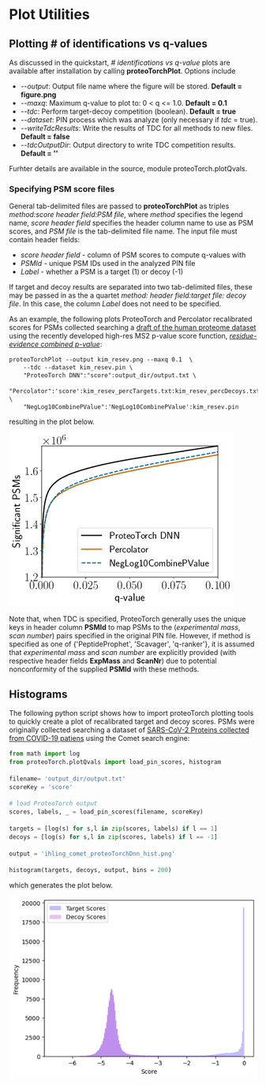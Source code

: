 # Plot Utilities
## Plotting \# of identifications vs q-values
As discussed in the quickstart, *\# identifications vs q-value* plots are available after installation by calling **proteoTorchPlot**.  Options include
* *\-\-output*: Output file name where the figure will be stored. **Default = figure.png**
* *\-\-maxq*: Maximum q-value to plot to: 0 < q <= 1.0. **Default = 0.1**
* *\-\-tdc*: Perform target-decoy competition (boolean). **Default = true**
* *\-\-dataset*: PIN process which was analyze (only necessary if *tdc* = true).
* *\-\-writeTdcResults*: Write the results of TDC for all methods to new files. **Default = false**
* *\-\-tdcOutputDir*: Output directory to write TDC competition results. **Default = ''**

Furhter details are available in the source, module proteoTorch.plotQvals.

### Specifying PSM score files
General tab-delimited files are passed to **proteoTorchPlot** as triples *method:score header field:PSM file*, where *method* specifies the legend name, *score header field* specifies the header column name to use as PSM scores, and *PSM file* is the tab-delimited file name.  The input file must contain header fields: 
* *score header field* - column of PSM scores to compute q-values with
* *PSMId* - unique PSM IDs used in the analyzed PIN file
* *Label* - whether a PSM is a target (1) or decoy (-1)

If target and decoy results are separated into two tab-delimited files, these may be passed in as the a quartet *method: header field:target file: decoy file*.  In this case, the column *Label* does not need to be specified.

As an example, the following plots ProteoTorch and Percolator recalibrated scores for PSMs collected searching a [draft of the human proteome dataset](https://www.nature.com/articles/nature13302) using the recently developed high-res MS2 p-value score function, [*residue-evidence combined p-value*](https://pubs.acs.org/doi/10.1021/acs.jproteome.8b00206):

    proteoTorchPlot --output kim_resev.png --maxq 0.1  \
        --tdc --dataset kim_resev.pin \
        "ProteoTorch DNN":"score":output_dir/output.txt \
        "Percolator":'score':kim_resev_percTargets.txt:kim_resev_percDecoys.txt \
        "NegLog10CombinePValue":'NegLog10CombinePValue':kim_resev.pin


resulting in the plot below.

![](kim_resev.png)

Note that, when TDC is specified, ProteoTorch generally uses the unique keys in header column **PSMId** to map PSMs to the (*experimental mass*, *scan number*) pairs specified in the original PIN file.  However, if method is specified as one of {'PeptideProphet', 'Scavager', 'q-ranker'}, it is assumed that *experimental mass* and *scan number* are explicitly provided (with respective header fields **ExpMass** and **ScanNr**) due to potential nonconformity of the supplied **PSMId** with these methods.

## Histograms
The following python script shows how to import proteoTorch plotting tools to quickly create a plot of recalibrated target and decoy scores.  PSMs were originally collected searching a dataset of [SARS-CoV-2 Proteins collected from COVID-19 patiens](https://pubs.acs.org/doi/10.1021/acs.jproteome.0c00280) using the Comet search engine:
```python
from math import log
from proteoTorch.plotQvals import load_pin_scores, histogram

filename= 'output_dir/output.txt'
scoreKey = 'score'

# load ProteoTorch output
scores, labels, _ = load_pin_scores(filename, scoreKey)

targets = [log(s) for s,l in zip(scores, labels) if l == 1]
decoys = [log(s) for s,l in zip(scores, labels) if l == -1]

output = 'ihling_comet_proteoTorchDnn_hist.png'

histogram(targets, decoys, output, bins = 200)
```
which generates the plot below.

![](ihling_comet_proteoTorchDnn_hist.png)